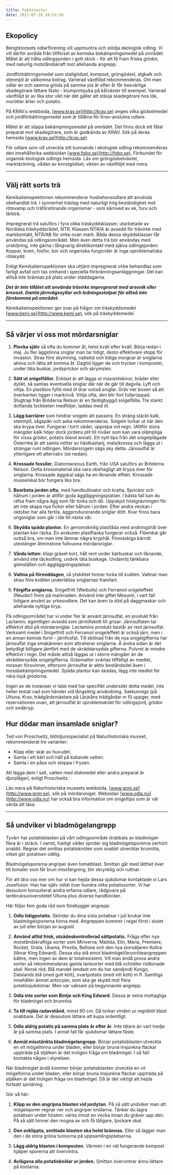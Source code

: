 ```yaml
---
title: Faktatexter
date: 2017-07-29 19:53:59
---
```

## Ekopolicy

<p class="lead">Bengtstorpets odlarförening vill uppmuntra och stödja ekologisk odling. Vi vill därför avråda från tillförsel av kemiska bekämpningsmedel på området. Målet är att hålla odlingsjorden i gott skick - för att få fram friska grödor, med naturlig motståndskraft mot allehanda angrepp.</p>

Jordförbättringsmedel som stallgödsel, kompost, gröngödsel, algkalk och stenmjöl är välkomna bidrag. Varierad växtföljd rekommenderas. Om man odlar en och samma gröda på samma yta år efter år får besvärliga skadegörare lättare fäste - klumprotsjuka på kålväxter till exempel. Varierad växtföljd är av lika stor vikt när det gäller att stävja skadegörare hos lök, morötter ärter och potatis.

På KRAV:s webbsida, [www.krav.se](http://krav.se) anges vilka gödselmedel och jordförbättringsmedel som är tillåtna för Krav-anslutna odlare.

Målet är att slippa bekämpningsmedel på området. Det finns dock ett fåtal preparat mot skadegörare, som är godkända av KRAV. Sök på deras hemsida [www.krav.se](http://krav.se).

För odlare som vill utveckla sitt kunnande i ekologisk odling rekommenderas den innehållsrika webbsidan [www.fobo.se](http://fobo.se), Förbundet för organisk-biologisk odlings hemsida. Läs om gröngödselväxter, marktäckning, vådan av konstgödsel, vikten av växtföljd med mera.

---

## Välj rätt sorts trä
Kemikalieinspektionen rekommenderar husbehovsodlare att använda obehandlat trä. I synnerhet träslag med naturligt hög beständighet mot rötsvamp och träförstörande organismer - som kärnved av ek, furu och lärkträ.

Impregnerat trä saluförs i fyra olika träskyddsklasser, utarbetade av Nordiska träskyddsrådet, NTR. Klassen NTR/A är avsedd för trävirke med markkontakt, NTR/AB för virke ovan mark. Båda dessa skyddsklasser får användas på odlingsområdet. Men även detta trä bör användas med urskiljning, inte gärna i långvarig direktkontakt med själva odlingsjorden. Koppar, krom, fosfor, bor och organiska fungicider är inga oproblematiska rötskydd.

Enligt Kemikalieinspektionen ska uttjänt impregnerat virke behandlas som farligt avfall och tas omhand i speciella förbränningsanläggningar. Det kan alltså inte brännas på plats under städdagarna.

***Det är inte tillåtet att använda trävirke impregnerat med arsenik eller kreosot. Gamla järnvägssyllar och ledningsstolpar får alltså inte förekomma på området.***

Kemikalieinspektionen ger svar på frågor om träskyddsmedel [www.kemi.se](http://www.kemi.se), sök på träskyddsmedel.

---

## Så värjer vi oss mot mördarsniglar

1. **Plocka själv** så ofta du kommer åt, helst kväll efter kväll. Börja redan i maj. Ju fler äggstinna sniglar man tar tidigt, desto effektivare stopp för invasion. Strax före skymning, nattetid och tidiga morgnar är sniglarna aktiva och lätta att komma åt. Dagtid ligger de och trycker i komposter, under täta buskar, jordsprickor och skrymslen.

2. **Sätt ut snigelfällor.** Enklast är att lägga ut masonitskivor, bräder eller dylikt, så samlas eventuella sniglar där när de går till dagvila. Lyft och vittja.
En plastbox fylld med öl drar också sniglar. Gräv ner boxen så att överkanten ligger i marknivå. Vittja ofta, den blir fort fullproppad.
Slugtrap från Bröderna Nelson är en färdigbyggd snigelfälla. Tre starkt doftande lockbeten medföljer, laddas med öl.

3. **Lägg barriärer** som hindrar snigeln att passera. En sträng släckt kalk, stenmjöl, sågspån och aska rekommenderas. Snigeln torkar ut när den ska krypa över. Fungerar i torrt väder, upprepa vid regn. (Alltför stora mängder kalk höjer dock jordens pH till nivåer som kan vara olämpliga för vissa grödor, potatis bland annat). Ett nytt tips från det snigelplågade Österrike är att samla nötter av hästkastanj, mala/krossa och lägga ut i strängar runt odlingen. Mördarsnigeln sägs sky detta. Järnsulfat är ytterligare ett alternativ (se nedan).

4. **Krossade fossiler**, Diatomaceous Earth, från USA saluförs av Bröderna Nelson. Detta krossmaterial ska vara obehagligt att krypa över för sniglarna. Krossade äggskal sägs ha en liknande effekt. Krossade musselskal bör fungera lika bra.

5. **Bearbeta jorden ofta**, med handkultivator och kratta. Sprickor och hålrum i jorden är alltför goda äggläggningsplatser. I bästa fall kan du räfsa fram några ägg som får torka och dö. Uppskjut höstgrävningen för att inte skapa nya fickor eller hålrum i jorden. Efter andra veckan i oktober har alla fertila, äggproducerande sniglar dött. Kvar finns bara ungsniglar som går i ide till nästa vår.

6. **Skydda späda plantor.** En genomskinlig plastlåda med andningshål över plantan kan räcka. En avskuren plastflaska fungerar också. Fiberduk går också bra, om man inte lämnar några kryphål. Finmaskiga bärnät utestänger åtminstone fullvuxna mördarsniglar.

7. **Vårda lotten:** klipp gräset kort, håll rent under bärbuskar och liknande, använd inte täckodling, undvik täta buskage. Undanröj tänkbara gömställen och äggläggningsplatser.

8. **Vattna på förmiddagen**, så ytskiktet hinner torka till kvällen. Vattnar man strax före kvällen underlättas sniglarnas framfart.

9. **Förgifta sniglarna.** Snigelfritt (Weibulls) och Ferramol snigeleffekt (Neudor) finns på marknaden. Använd inte giftet Mesurol, i vart fall tidigare använt av yrkesodlare. Det kan även ta död på daggmaskar och allehanda nyttiga kryp.

På odlingsområdet har vi under fler år använt järnsulfat, en produkt från Lactamin, egentligen avsedd som järntillskott till grisar. Järnsulfaten tar effektivt död på mördarsniglar. Lactamins produkt består av rent järnsulfat. Verksamt medel i Snigelfritt och Ferramol snigeleffekt är också järn, men i en annan kemisk form - järnfosfat. Till skillnad från de nya snigelgifterna har järnsulfat inga smakämnen som attraherar sniglarna. Å andra sidan är det betydligt billigare jämfört med de skräddarsydda gifterna. Pulvret är mindre effektivt i regn. Det måste alltså läggas ut i större mängder än de skräddarsydda snigelgifterna. Gräsmattor svärtas tillfälligt av medlet, mossan försvinner, eftersom järnsulfat är aktiv beståndsdel även i mossbekämpningsmedel. Späda plantor kan skadas, lägg inte medlet för nära inpå grödorna.

Ingen av de instanser vi talat med har specifikt undersökt detta medel, inte heller testat vad som händer vid långsiktig användning. Sakkunniga (på Ultuna, Krav, trädgårdsmästare på Lärjeåns trädgårdar m fl) uppger, med reservationen ovan, att järnsulfat är oproblematiskt för odlingsjord, grödor och småkryp.

## Hur dödar man insamlade sniglar?
Ted von Proschwitz, blötdjursspecialist på Naturhistoriska museet, rekommenderat tre varianter:

- Klipp eller skär av huvudet.
- Samla i ett kärl och häll på kokande vatten.
- Samla i en påse och stoppa i frysen.

Att lägga dem i salt, vatten med diskmedel eller andra preparat är djurplågeri, enligt Proschwitz.

Läs mera på Naturhistoriska museets webbsida, [www.gnm.se](http://www.gnm.se), sök på mördarsnigel.
Websidan [www.odla.nu](http://www.odla.nu) har också bra information om snigeltips som är väl värda att läsa.

---

## Så undviker vi bladmögelangrepp

Tyvärr har potatisblasten på vårt odlingsområde drabbats av bladmögel­ flera år i sträck. I varmt, fuktigt väder sprider sig bladmögelsporerna oerhört snabbt. Regnar det smittas potatisknölen som snabbt utvecklar brunröta, vilket gör potatisen oätlig.

Bladmögelsporerna angriper även tomatblast. Smittan går med lätthet över till tomater som får brun missfärgning, blir skrynklig och ruttnar.

För att lära oss mer om hur vi kan hejda dessa sjukdomar kontaktade vi Lars Josefsson. Han har själv odlat över hundra olika potatissorter. Vi har dessutom konsulterat andra erfarna odlare, rådgivare på lantbruksuniversitetet Ultuna plus diverse handböcker.

Här följer fem goda råd som förebygger angrepp:

1. **Odla tidigpotatis.** Skördar du dina sista potatisar i juli brukar inte bladmögelsporerna hinna med. Angreppen kommer i regel först i slutet av juli eller början av augusti.

2. **Använd alltid frisk, utsädeskontrollerad sättpotatis.** Fråga efter nya motståndskraftiga sorter som Minverva, Matilda, Elin, Maria, Premiere, Rocket, Grata, Ukama, Provita, Bellona och den nya storsäljaren Kultra (liknar King Edward). Dessa ska stå emot bladmögel/brunröteangreppen bättre, men ingen av dem är totalresistent. Vill man ändå prova andra sorter så rekommenderas gamla lantsorter med blå och/eller rödtonade skal: Norsk röd, Blå mandel (endast om du har sandjord) Kongo, Dalslands blå (med gult kött), svartpotatis (med vitt kött) m fl. Samtliga innehåller ämnet antocyan, som ska ge skydd mot flera potatissjukdomar. Men var vaksam på begynnande angrepp.

3. **Odla inte sorter som Bintje och King Edward.** Dessa är extra mottagliga för bladmögel och brunröta.

4. **Ta till rejäla radavstånd**, minst 60 cm. Då torkar vinden ur regnblöt blast snabbare. Det är dessutom lättare att kupa ordentligt.

5. **Odla aldrig potatis på samma plats år efter år.** Inte tätare än vart tredje år på samma plats. I annat fall får sjukdomar lättare fäste.

6. **Anmäl misstänkta bladmögelangrepp.** Börjar potatisblasten utveckla en vit mögelhinna under bladen, eller börjar bruna insjunkna fläckar uppträda på stjälken är det troligen fråga om bladmögel. I så fall: kontakta någon i styrelsen.

När bladmöglet ändå kommer börjar potatisblasten utveckla en vit mögelhinna under bladen, eller börjar bruna insjunkna fläckar uppträda på stjälken är det troligen fråga om bladmögel. Då är det viktigt att hejda fortsatt spridning.

Gör så här:

1. **Klipp av den angripna blasten vid jordytan.** På så sätt undviker man att mögelsporer regnar ner och angriper knölarna. Tänker du lagra potatisen under hösten: vänta minst en vecka innan du gräver upp den. På så sätt hinner den mogna av och få tåligare, tjockare skal.

2. **Den avklippta, smittade blasten ska helst brännas.** Eller så lägger man den i de stora gröna tunnorna på uppsamlingsplatserna.

3. **Lägg aldrig blasten i komposten.** Värmen i en väl fungerande kompost hjälper sporerna att övervintra.

4. **Avlägsna alla potatisknölar ur jorden.** Smittan övervintrar ännu lättare på knölarna.
